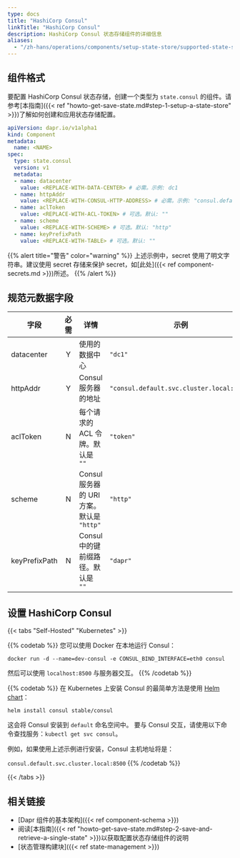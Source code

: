 ```yaml
---
type: docs
title: "HashiCorp Consul"
linkTitle: "HashiCorp Consul"
description: HashiCorp Consul 状态存储组件的详细信息
aliases:
  - "/zh-hans/operations/components/setup-state-store/supported-state-stores/setup-consul/"
---
```


## 组件格式

要配置 HashiCorp Consul 状态存储，创建一个类型为 `state.consul` 的组件。请参考[本指南]({{< ref "howto-get-save-state.md#step-1-setup-a-state-store" >}})了解如何创建和应用状态存储配置。

```yaml
apiVersion: dapr.io/v1alpha1
kind: Component
metadata:
  name: <NAME>
spec:
  type: state.consul
  version: v1
  metadata:
  - name: datacenter
    value: <REPLACE-WITH-DATA-CENTER> # 必需。示例: dc1
  - name: httpAddr
    value: <REPLACE-WITH-CONSUL-HTTP-ADDRESS> # 必需。示例: "consul.default.svc.cluster.local:8500"
  - name: aclToken
    value: <REPLACE-WITH-ACL-TOKEN> # 可选。默认: ""
  - name: scheme
    value: <REPLACE-WITH-SCHEME> # 可选。默认: "http"
  - name: keyPrefixPath
    value: <REPLACE-WITH-TABLE> # 可选。默认: ""
```

{{% alert title="警告" color="warning" %}}
上述示例中，secret 使用了明文字符串。建议使用 secret 存储来保护 secret，如[此处]({{< ref component-secrets.md >}})所述。
{{% /alert %}}

## 规范元数据字段

| 字段               | 必需 | 详情 | 示例 |
|--------------------|:----:|------|------|
| datacenter         | Y    | 使用的数据中心                     | `"dc1"`
| httpAddr           | Y    | Consul 服务器的地址                | `"consul.default.svc.cluster.local:8500"`
| aclToken           | N    | 每个请求的 ACL 令牌。默认是 `""`   | `"token"`
| scheme             | N    | Consul 服务器的 URI 方案。默认是 `"http"` | `"http"`
| keyPrefixPath      | N    | Consul 中的键前缀路径。默认是 `""` | `"dapr"`

## 设置 HashiCorp Consul

{{< tabs "Self-Hosted" "Kubernetes" >}}

{{% codetab %}}
您可以使用 Docker 在本地运行 Consul：

```
docker run -d --name=dev-consul -e CONSUL_BIND_INTERFACE=eth0 consul
```

然后可以使用 `localhost:8500` 与服务器交互。
{{% /codetab %}}

{{% codetab %}}
在 Kubernetes 上安装 Consul 的最简单方法是使用 [Helm chart](https://github.com/helm/charts/tree/master/stable/consul)：

```
helm install consul stable/consul
```

这会将 Consul 安装到 `default` 命名空间中。
要与 Consul 交互，请使用以下命令查找服务：`kubectl get svc consul`。

例如，如果使用上述示例进行安装，Consul 主机地址将是：

`consul.default.svc.cluster.local:8500`
{{% /codetab %}}

{{< /tabs >}}

## 相关链接
- [Dapr 组件的基本架构]({{< ref component-schema >}})
- 阅读[本指南]({{< ref "howto-get-save-state.md#step-2-save-and-retrieve-a-single-state" >}})以获取配置状态存储组件的说明
- [状态管理构建块]({{< ref state-management >}})
